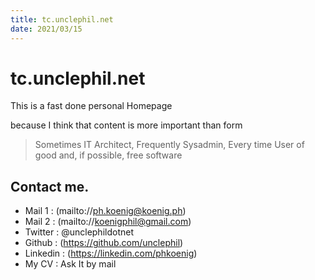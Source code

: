 ```yaml
---
title: tc.unclephil.net
date: 2021/03/15
---
```

# tc.unclephil.net

This is a fast done personal Homepage

because I think that content is more important than form

> Sometimes IT Architect, Frequently Sysadmin, Every time User of good and, if possible, free software

## Contact me.

* Mail 1 : (mailto://ph.koenig@koenig.ph) 
* Mail 2 : (mailto://koenigphil@gmail.com)
* Twitter : @unclephildotnet
* Github : (https://github.com/unclephil)
* Linkedin : (https://linkedin.com/phkoenig)
* My CV : Ask It by mail
